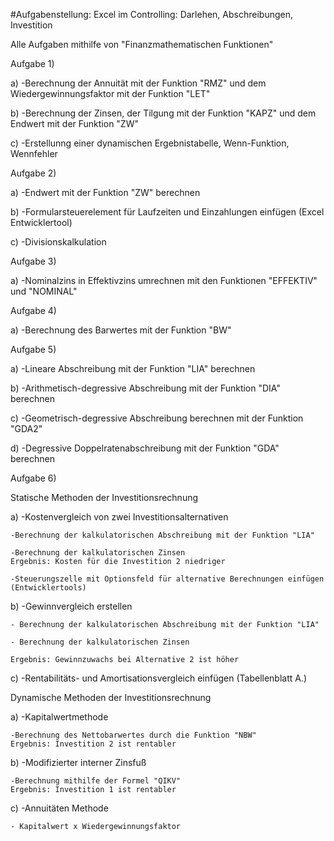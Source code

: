 #Aufgabenstellung: Excel im Controlling: Darlehen, Abschreibungen, Investition

Alle Aufgaben mithilfe von "Finanzmathematischen Funktionen"

Aufgabe 1) 

a)   -Berechnung der Annuität mit der Funktion "RMZ" und dem
      Wiedergewinnungsfaktor mit der Funktion "LET"
      
b)   -Berechnung der Zinsen, der Tilgung mit der Funktion "KAPZ" und dem Endwert mit der Funktion "ZW"

c)   -Erstellunng einer dynamischen Ergebnistabelle, Wenn-Funktion, Wennfehler

Aufgabe 2) 


a) -Endwert mit der Funktion "ZW" berechnen

b) -Formularsteuerelement für Laufzeiten und Einzahlungen einfügen (Excel Entwicklertool)

c) -Divisionskalkulation


Aufgabe 3)

a) -Nominalzins in Effektivzins umrechnen mit den Funktionen
    "EFFEKTIV" und "NOMINAL"
     
     
Aufgabe 4) 

a) -Berechnung des Barwertes mit der Funktion "BW"


Aufgabe 5)

a) -Lineare Abschreibung mit der Funktion "LIA" berechnen

b) -Arithmetisch-degressive Abschreibung mit der Funktion "DIA" berechnen

c) -Geometrisch-degressive Abschreibung berechnen mit der Funktion "GDA2"

d) -Degressive Doppelratenabschreibung mit der Funktion "GDA" berechnen

Aufgabe 6)

Statische Methoden der Investitionsrechnung


a) -Kostenvergleich von zwei Investitionsalternativen

    -Berechnung der kalkulatorischen Abschreibung mit der Funktion "LIA"
   
    -Berechnung der kalkulatorischen Zinsen
    Ergebnis: Kosten für die Investition 2 niedriger
    
    -Steuerungszelle mit Optionsfeld für alternative Berechnungen einfügen
    (Entwicklertools)
    
b) -Gewinnvergleich erstellen

    - Berechnung der kalkulatorischen Abschreibung mit der Funktion "LIA"
    
    - Berechnung der kalkulatorischen Zinsen
    
    Ergebnis: Gewinnzuwachs bei Alternative 2 ist höher
    
c) -Rentabilitäts- und Amortisationsvergleich einfügen (Tabellenblatt A.)


Dynamische Methoden der Investitionsrechnung


a) -Kapitalwertmethode 

    -Berechnung des Nettobarwertes durch die Funktion "NBW"
    Ergebnis: Investition 2 ist rentabler
    
b) -Modifizierter interner Zinsfuß

    -Berechnung mithilfe der Formel "QIKV"
    Ergebnis: Investition 1 ist rentabler
c) -Annuitäten Methode

    - Kapitalwert x Wiedergewinnungsfaktor
    
